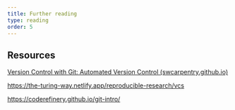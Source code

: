 ```yaml
---
title: Further reading
type: reading
order: 5
---
```


## Resources

[Version Control with Git: Automated Version Control (swcarpentry.github.io)](https://swcarpentry.github.io/git-novice/01-basics.html) 

https://the-turing-way.netlify.app/reproducible-research/vcs 

https://coderefinery.github.io/git-intro/